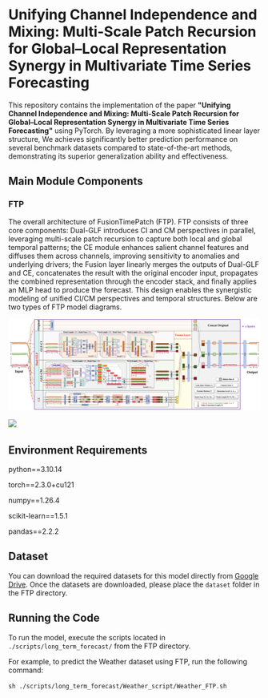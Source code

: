 # Unifying Channel Independence and Mixing: Multi-Scale Patch Recursion for Global–Local Representation Synergy in Multivariate Time Series Forecasting

This repository contains the implementation of the paper **"Unifying Channel Independence and Mixing: Multi-Scale Patch Recursion for Global–Local Representation Synergy in Multivariate Time Series Forecasting"** using PyTorch. By leveraging a more sophisticated linear layer structure, We achieves significantly better prediction performance on several benchmark datasets compared to state-of-the-art methods, demonstrating its superior generalization ability and effectiveness.

## Main Module Components

### FTP
The overall architecture of FusionTimePatch (FTP). FTP consists of three core components: Dual-GLF introduces CI and CM perspectives in parallel, leveraging multi-scale patch recursion to capture both local and global temporal patterns; the CE module enhances salient channel features and diffuses them across channels, improving sensitivity to anomalies and underlying drivers; the Fusion layer linearly merges the outputs of Dual-GLF and CE, concatenates the result with the original encoder input, propagates the combined representation through the encoder stack, and finally applies an MLP head to produce the forecast. This design enables the synergistic modeling of unified CI/CM perspectives and temporal structures. Below are two types of FTP model diagrams.

![](imgs/StyleA.png)

![](imgs/StyleB.png)

## Environment Requirements

python==3.10.14

torch==2.3.0+cu121

numpy==1.26.4

scikit-learn==1.5.1

pandas==2.2.2

## Dataset

You can download the required datasets for this model directly from [Google Drive](https://drive.google.com/drive/folders/1mR8pk5J6dZAmByptTZ1LBt4l2B-0I8oA?usp=sharing). Once the datasets are downloaded, please place the `dataset` folder in the FTP directory.

## Running the Code

To run the model, execute the scripts located in `./scripts/long_term_forecast/` from the FTP directory.

For example, to predict the Weather dataset using FTP, run the following command:

`sh ./scripts/long_term_forecast/Weather_script/Weather_FTP.sh`




















